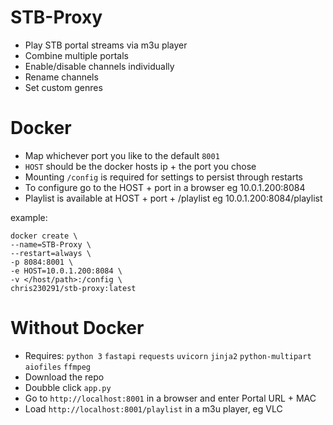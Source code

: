 # STB-Proxy

- Play STB portal streams via m3u player
- Combine multiple portals
- Enable/disable channels individually
- Rename channels
- Set custom genres

# Docker
- Map whichever port you like to the default `8001`
- `HOST` should be the docker hosts ip + the port you chose
- Mounting `/config` is required for settings to persist through restarts
- To configure go to the HOST + port in a browser eg 10.0.1.200:8084
- Playlist is available at HOST + port + /playlist eg 10.0.1.200:8084/playlist

example:
```
docker create \
--name=STB-Proxy \
--restart=always \
-p 8084:8001 \
-e HOST=10.0.1.200:8084 \
-v </host/path>:/config \
chris230291/stb-proxy:latest
```

# Without Docker

- Requires: `python 3` `fastapi` `requests` `uvicorn` `jinja2` `python-multipart` `aiofiles` `ffmpeg`
- Download the repo
- Doubble click `app.py`
- Go to `http://localhost:8001` in a browser and enter Portal URL + MAC
- Load `http://localhost:8001/playlist` in a m3u player, eg VLC
